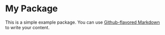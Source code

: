 # My Package

This is a simple example package. You can use
[Github-flavored Markdown](https://guides.github.com/features/mastering-markdown/)
to write your content.